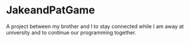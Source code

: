 JakeandPatGame
==============

A project between my brother and I to stay connected while I am away at university and to continue our programming together.
